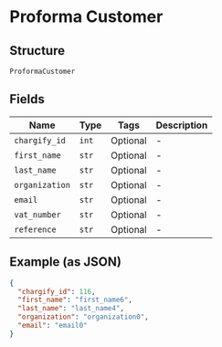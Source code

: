 
# Proforma Customer

## Structure

`ProformaCustomer`

## Fields

| Name | Type | Tags | Description |
|  --- | --- | --- | --- |
| `chargify_id` | `int` | Optional | - |
| `first_name` | `str` | Optional | - |
| `last_name` | `str` | Optional | - |
| `organization` | `str` | Optional | - |
| `email` | `str` | Optional | - |
| `vat_number` | `str` | Optional | - |
| `reference` | `str` | Optional | - |

## Example (as JSON)

```json
{
  "chargify_id": 116,
  "first_name": "first_name6",
  "last_name": "last_name4",
  "organization": "organization0",
  "email": "email0"
}
```

